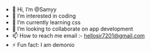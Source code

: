 - 👋 Hi, I’m @Samyy
- 👀 I’m interested in coding 
- 🌱 I’m currently learning css
- 💞️ I’m looking to collaborate on app development
- 📫 How to reach me email :- hellosir7201@gmail.com
- ⚡ Fun fact: I am demonio
<!---
Samyukkk/Samyukkk is a ✨ special ✨ repository because its `README.md` (this file) appears on your GitHub profile.
You can click the Preview link to take a look at your changes.
--->
